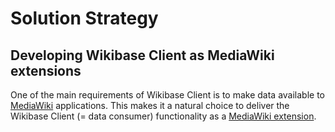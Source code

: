 # Solution Strategy

## Developing Wikibase Client as MediaWiki extensions

One of the main requirements of Wikibase Client is to make data available to [MediaWiki](../../Glossary.md#mediawiki) applications.
This makes it a natural choice to deliver the Wikibase Client (= data consumer) functionality as a [MediaWiki extension](../../Glossary.md#mediawiki-extension).

